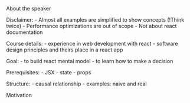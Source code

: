 About the speaker


Disclaimer:
    - Almost all examples are simplified to show concepts (!Think twice)
    - Performance optimizations are out of scope
    - Not about react documentation


Course details:
    - experience in web development with react
    - software design principles and theirs place in a react app
    

Goal:
    - to build react mental model
    - to learn how to make a decision


Prerequisites:
    - JSX
    - state
    - props


Structure:
    - causal relationship
    - examples: naive and real

Motivation
